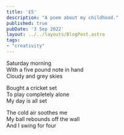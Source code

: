 ```yaml
---
title: '£5'
description: "A poem about my childhood."
published: true
pubDate: '3 Sep 2022'
layout: ../../layouts/BlogPost.astro
tags:
- "creativity"
---
```


Saturday morning  
With a five pound note in hand  
Cloudy and grey skies

Bought a cricket set  
To play completely alone  
My day is all set

The cold air soothes me  
My ball rebounds off the wall  
And I swing for four  